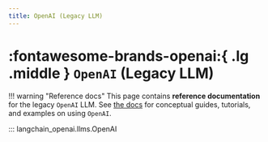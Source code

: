 ```yaml
---
title: OpenAI (Legacy LLM)
---
```


# :fontawesome-brands-openai:{ .lg .middle } `OpenAI` (Legacy LLM)

!!! warning "Reference docs"
    This page contains **reference documentation** for the legacy `OpenAI` LLM. See
    [the docs](https://docs.langchain.com/oss/python/integrations/llms/openai)
    for conceptual guides, tutorials, and examples on using `OpenAI`.

::: langchain_openai.llms.OpenAI
